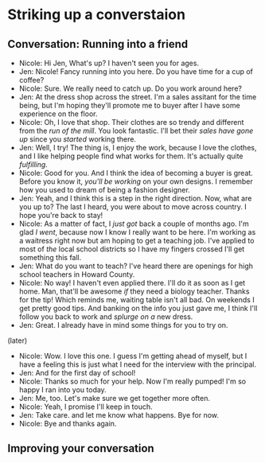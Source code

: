 # Striking up a converstaion

## Conversation: Running into a friend

- Nicole: Hi Jen, What's up? I haven't seen you for ages.
- Jen: Nicole! Fancy running into you here. Do you have time for a cup of coffee?
- Nicole: Sure. We really need to catch up. Do you work around here?
- Jen: At the dress shop across the street. I'm a sales assitant for the time being, but I'm hoping they'll promote me to buyer after I have some experience on the floor.
- Nicole: Oh, I love that shop. Their clothes are so trendy and different from the _run of the mill_. You look fantastic. I'll bet their _sales have gone up_ since you _started_ working there.
- Jen: Well, I try! The thing is, I enjoy the work, because I love the clothes, and I like helping people find what works for them. It's actually quite _fulfilling_.
- Nicole: Good for you. And I think the idea of becoming a buyer is great. Before you know it, _you'll be working_ on your own designs. I remember how you used to dream of being a fashion designer.
- Jen: Yeah, and I think this is a step in the right direction. Now, what are you up to? The last I heard, you were about to move across country. I hope you're back to stay!
- Nicole: As a matter of fact, I _just got_ back a couple of months ago. I'm glad _I went_, because now I know I really want to be here. I'm working as a waitress right now but am hoping to get a teaching job. I've applied to most of _the_ local school districts so I have my fingers crossed I'll get something this fall.
- Jen: What do you want to teach? I've heard there are openings for high school teachers in Howard County.
- Nicole: No way! I haven't even applied there. I'll do it as soon as I get home. Man, that'll be awesome _if_ they need a biology teacher. Thanks for the tip! Which reminds me, waiting table isn't all bad. On weekends I get pretty good tips. And banking on the info you just gave me, I think I'll follow you back to work and _splurge on a_ new dress.
- Jen: Great. I already have in mind some things for you to try on.

(later)

- Nicole: Wow. I love this one. I guess I'm getting ahead of myself, but I have a feeling this is just what I need for the interview with the principal.
- Jen: And for the first day of school!
- Nicole: Thanks so much for your help. Now I'm really pumped! I'm so happy I ran into you today.
- Jen: Me, too. Let's make sure we get together more often.
- Nicole: Yeah, I promise I'll keep in touch.
- Jen: Take care. and let me know what happens. Bye for now.
- Nicole: Bye and thanks again.

## Improving your conversation

